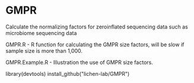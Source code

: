 # GMPR
Calculate the normalizing factors for zeroinflated sequencing data such as microbiome sequencing data

GMPR.R - R function for calculating the GMPR size factors, will be slow if sample size is more than 1,000.

GMPR.Example.R - Illustration the use of GMPR size factors.


library(devtools)
install_github("lichen-lab/GMPR")



